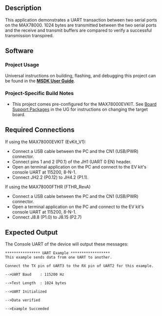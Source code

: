 ## Description

This application demonstrates a UART transaction between two serial ports on the MAX78000. 1024 bytes are transmitted between the two serial ports and the receive and transmit buffers are compared to verify a successful transmission transpired.

## Software

### Project Usage

Universal instructions on building, flashing, and debugging this project can be found in the **[MSDK User Guide](https://analog-devices-msdk.github.io/msdk/USERGUIDE/)**.

### Project-Specific Build Notes

* This project comes pre-configured for the MAX78000EVKIT.  See [Board Support Packages](https://analog-devices-msdk.github.io/msdk/USERGUIDE/#board-support-packages) in the UG for instructions on changing the target board.

## Required Connections

If using the MAX78000EVKIT (EvKit_V1):
-   Connect a USB cable between the PC and the CN1 (USB/PWR) connector.
-   Connect pins 1 and 2 (P0.1) of the JH1 (UART 0 EN) header.
-   Open an terminal application on the PC and connect to the EV kit's console UART at 115200, 8-N-1.
-   Connect JH2.2 (P0.12) to JH4.2 (P1.1).

If using the MAX78000FTHR (FTHR_RevA)
-   Connect a USB cable between the PC and the CN1 (USB/PWR) connector.
-   Open a terminal application on the PC and connect to the EV kit's console UART at 115200, 8-N-1.
-	Connect J8.8 (P1.0) to J8.15 (P2.7)

## Expected Output

The Console UART of the device will output these messages:

```
**************** UART Example ******************
This example sends data from one UART to another.

Connect the TX pin of UART3 to the RX pin of UART2 for this example.

-->UART Baud    : 115200 Hz

-->Test Length  : 1024 bytes

-->UART Initialized

-->Data verified

-->Example Succeeded
```

